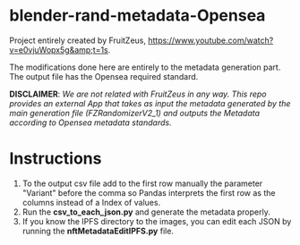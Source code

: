 # blender-rand-metadata-Opensea
Project entirely created by FruitZeus, https://www.youtube.com/watch?v=e0vjuWopx5g&amp;t=1s.

The modifications done here are entirely to the metadata generation part. The output file has the Opensea required standard.

**DISCLAIMER**: *We are not related with FruitZeus in any way. This repo provides an external App that takes as input the metadata generated by the main generation file (FZRandomizerV2_1) and outputs the Metadata according to Opensea metadata standards.*

# Instructions
1) To the output csv file add to the first row manually the parameter "Variant" before the comma so Pandas
interprets the first row as the columns instead of a Index of values.
2) Run the **csv_to_each_json.py** and generate the metadata properly.
3) If you know the IPFS directory to the images, you can edit each JSON by running the **nftMetadataEditIPFS.py** file.
